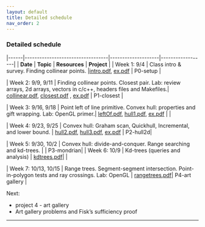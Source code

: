 ```yaml
---
layout: default 
title: Detailed schedule
nav_order: 2
---
```



### Detailed schedule 





|------|----------------------------------|--------------------|------------------|
|    __Date__ | __Topic__ | __Resources__ |  __Project__ | 
| Week 1:  9/4    | Class intro & survey. Finding collinear points. |[intro.pdf](Lectures/slides-intro.pdf), [ex.pdf](Lectures/ex-collineartriplets.pdf)  | P0-setup | 

| Week 2: 9/9, 9/11 | Finding collinear points.  Closest pair. Lab: review arrays, 2d arrays, vectors in c/c++, headers files and Makefiles.|  [collinear.pdf](Lectures/slides-collinear.pdf), [closest.pdf](Lectures/slides-closestPair.pdf) , [ex.pdf](Lectures/ex-closestpair.pdf) | P1-closest | 

| Week 3: 9/16, 9/18 | Point left of line primitive. Convex hull: properties and gift wrapping. Lab: OpenGL primer.| [leftOf.pdf](Lectures/slides-leftOf.pdf), [hull1.pdf](Lectures/slides-convexHull1.pdf), [ex.pdf](Lectures/ex-giftwrapping.pdf)  |  | 

| Week 4: 9/23, 9/25 | Convex hull: Graham scan, Quickhull, Incremental, and lower bound. | [hull2.pdf](Lectures/slides-convexHull2.pdf), [hull3.pdf](Lectures/slides-convexHull3.pdf), [ex.pdf](Lectures/ex-graham.pdf) | P2-hull2d| 

| Week 5: 9/30, 10/2 | Convex hull: divide-and-conquer. Range searching and kd-trees. | | P3-mondrian| 
| Week 6:  10/9 | Kd-trees (queries and analysis) | [kdtrees.pdf](Lectures/slides-kdtrees.pdf)| | 

| Week 7:  10/13, 10/15 | Range trees. Segment-segment intersection. Point-in-polygon tests and ray crossings. Lab: OpenGL | [rangetrees.pdf](Lectures/slides-rangetrees.pdf)| P4-art gallery | 




Next: 
- project 4 - art gallery
- Art gallery problems and Fisk’s sufficiency proof


***



